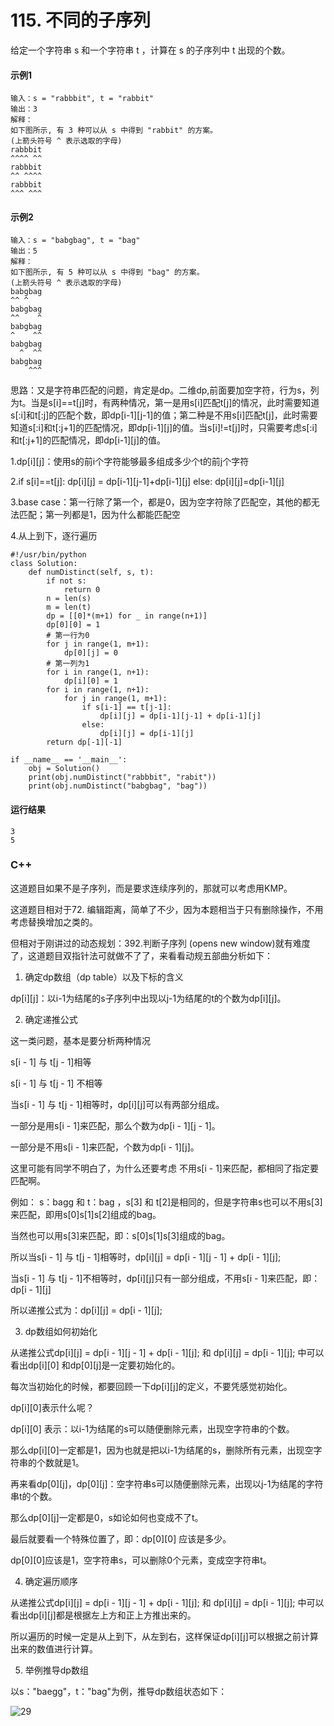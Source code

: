# 115. 不同的子序列
给定一个字符串 s 和一个字符串 t ，计算在 s 的子序列中 t 出现的个数。

#### 示例1
    输入：s = "rabbbit", t = "rabbit"
    输出：3
    解释：
    如下图所示, 有 3 种可以从 s 中得到 "rabbit" 的方案。
    (上箭头符号 ^ 表示选取的字母)
    rabbbit
    ^^^^ ^^
    rabbbit
    ^^ ^^^^
    rabbbit
    ^^^ ^^^
 
#### 示例2
    输入：s = "babgbag", t = "bag"
    输出：5
    解释：
    如下图所示, 有 5 种可以从 s 中得到 "bag" 的方案。 
    (上箭头符号 ^ 表示选取的字母)
    babgbag
    ^^ ^
    babgbag
    ^^    ^
    babgbag
    ^    ^^
    babgbag
      ^  ^^
    babgbag
        ^^^

思路：又是字符串匹配的问题，肯定是dp。二维dp,前面要加空字符，行为s，列为t。当是s[i]==t[j]时，有两种情况，第一是用s[i]匹配t[j]的情况，此时需要知道s[:i]和t[:j]的匹配个数，即dp[i-1][j-1]的值；第二种是不用s[i]匹配t[j]，此时需要知道s[:i]和t[:j+1]的匹配情况，即dp[i-1][j]的值。当s[i]!=t[j]时，只需要考虑s[:i]和t[:j+1]的匹配情况，即dp[i-1][j]的值。

1.dp[i][j]：使用s的前i个字符能够最多组成多少个t的前j个字符

2.if s[i]==t[j]: dp[i][j] = dp[i-1][j-1]+dp[i-1][j] else: dp[i][j]=dp[i-1][j]

3.base case：第一行除了第一个，都是0，因为空字符除了匹配空，其他的都无法匹配；第一列都是1，因为什么都能匹配空

4.从上到下，逐行遍历

    #!/usr/bin/python
    class Solution:
        def numDistinct(self, s, t):
            if not s:
                return 0
            n = len(s)
            m = len(t)
            dp = [[0]*(m+1) for _ in range(n+1)]
            dp[0][0] = 1
            # 第一行为0
            for j in range(1, m+1):
                dp[0][j] = 0
            # 第一列为1
            for i in range(1, n+1):
                dp[i][0] = 1
            for i in range(1, n+1):
                for j in range(1, m+1):
                    if s[i-1] == t[j-1]:
                        dp[i][j] = dp[i-1][j-1] + dp[i-1][j]
                    else:
                        dp[i][j] = dp[i-1][j]
            return dp[-1][-1]

    if __name__ == '__main__':
        obj = Solution()
        print(obj.numDistinct("rabbbit", "rabit"))
        print(obj.numDistinct("babgbag", "bag"))

#### 运行结果
    3
    5

### C++

这道题目如果不是子序列，而是要求连续序列的，那就可以考虑用KMP。

这道题目相对于72. 编辑距离，简单了不少，因为本题相当于只有删除操作，不用考虑替换增加之类的。

但相对于刚讲过的动态规划：392.判断子序列 (opens new window)就有难度了，这道题目双指针法可就做不了了，来看看动规五部曲分析如下：

1. 确定dp数组（dp table）以及下标的含义

dp[i][j]：以i-1为结尾的s子序列中出现以j-1为结尾的t的个数为dp[i][j]。

2. 确定递推公式

这一类问题，基本是要分析两种情况

s[i - 1] 与 t[j - 1]相等

s[i - 1] 与 t[j - 1] 不相等

当s[i - 1] 与 t[j - 1]相等时，dp[i][j]可以有两部分组成。

一部分是用s[i - 1]来匹配，那么个数为dp[i - 1][j - 1]。

一部分是不用s[i - 1]来匹配，个数为dp[i - 1][j]。

这里可能有同学不明白了，为什么还要考虑 不用s[i - 1]来匹配，都相同了指定要匹配啊。

例如： s：bagg 和 t：bag ，s[3] 和 t[2]是相同的，但是字符串s也可以不用s[3]来匹配，即用s[0]s[1]s[2]组成的bag。

当然也可以用s[3]来匹配，即：s[0]s[1]s[3]组成的bag。

所以当s[i - 1] 与 t[j - 1]相等时，dp[i][j] = dp[i - 1][j - 1] + dp[i - 1][j];

当s[i - 1] 与 t[j - 1]不相等时，dp[i][j]只有一部分组成，不用s[i - 1]来匹配，即：dp[i - 1][j]

所以递推公式为：dp[i][j] = dp[i - 1][j];

3. dp数组如何初始化

从递推公式dp[i][j] = dp[i - 1][j - 1] + dp[i - 1][j]; 和 dp[i][j] = dp[i - 1][j]; 中可以看出dp[i][0] 和dp[0][j]是一定要初始化的。

每次当初始化的时候，都要回顾一下dp[i][j]的定义，不要凭感觉初始化。

dp[i][0]表示什么呢？

dp[i][0] 表示：以i-1为结尾的s可以随便删除元素，出现空字符串的个数。

那么dp[i][0]一定都是1，因为也就是把以i-1为结尾的s，删除所有元素，出现空字符串的个数就是1。

再来看dp[0][j]，dp[0][j]：空字符串s可以随便删除元素，出现以j-1为结尾的字符串t的个数。

那么dp[0][j]一定都是0，s如论如何也变成不了t。

最后就要看一个特殊位置了，即：dp[0][0] 应该是多少。

dp[0][0]应该是1，空字符串s，可以删除0个元素，变成空字符串t。

4. 确定遍历顺序

从递推公式dp[i][j] = dp[i - 1][j - 1] + dp[i - 1][j]; 和 dp[i][j] = dp[i - 1][j]; 中可以看出dp[i][j]都是根据左上方和正上方推出来的。

所以遍历的时候一定是从上到下，从左到右，这样保证dp[i][j]可以根据之前计算出来的数值进行计算。

5. 举例推导dp数组

以s："baegg"，t："bag"为例，推导dp数组状态如下：

![29](https://github.com/CamWu-cyber/leetcode/blob/master/%E5%8A%A8%E6%80%81%E8%A7%84%E5%88%92/29.png)

